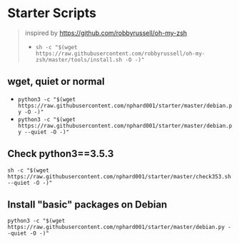 # Starter Scripts
> inspired by https://github.com/robbyrussell/oh-my-zsh
> + `sh -c "$(wget https://raw.githubusercontent.com/robbyrussell/oh-my-zsh/master/tools/install.sh -O -)"`

## wget, quiet or normal
+ `python3 -c "$(wget https://raw.githubusercontent.com/nphard001/starter/master/debian.py -O -)"`
+ `python3 -c "$(wget https://raw.githubusercontent.com/nphard001/starter/master/debian.py --quiet -O -)"`

## Check python3==3.5.3
`
sh -c "$(wget https://raw.githubusercontent.com/nphard001/starter/master/check353.sh --quiet -O -)"
`

## Install "basic" packages on Debian
`
python3 -c "$(wget https://raw.githubusercontent.com/nphard001/starter/master/debian.py --quiet -O -)"
`